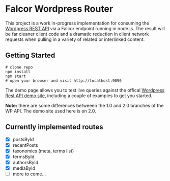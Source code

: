 # Falcor Wordpress Router

This project is a work in-progress implementation for consuming the [Wordpress REST API](https://github.com/WP-API/WP-API) via a Falcor endpoint running in node.js. The result will be far cleaner client code and a dramatic reduction in client network requests when pulling in a variety of related or interlinked content.

## Getting Started

```
# clone repo
npm install
npm start
# open your browser and visit http://localhost:9090
```

The demo page allows you to test live queries against the offical [Wordpress Rest API demo site](http://demo.wp-api.org/), including a couple of examples to get you started.

**Note:** there are some differences betweeen the 1.0 and 2.0 branches of the WP API. The demo site used here is on 2.0.

## Currently implemented routes

- [x] postsById
- [x] recentPosts
- [x] taxonomies (meta, terms list)
- [x] termsById
- [x] authorsById
- [x] mediaById
- [ ] more to come...
